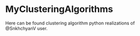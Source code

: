 # MyClusteringAlgorithms
Here can be found clustering algorithm python realizations of @SnkhchyanV user.
